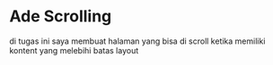 # Ade Scrolling

di tugas ini saya membuat halaman yang bisa di scroll ketika memiliki kontent yang melebihi batas layout
